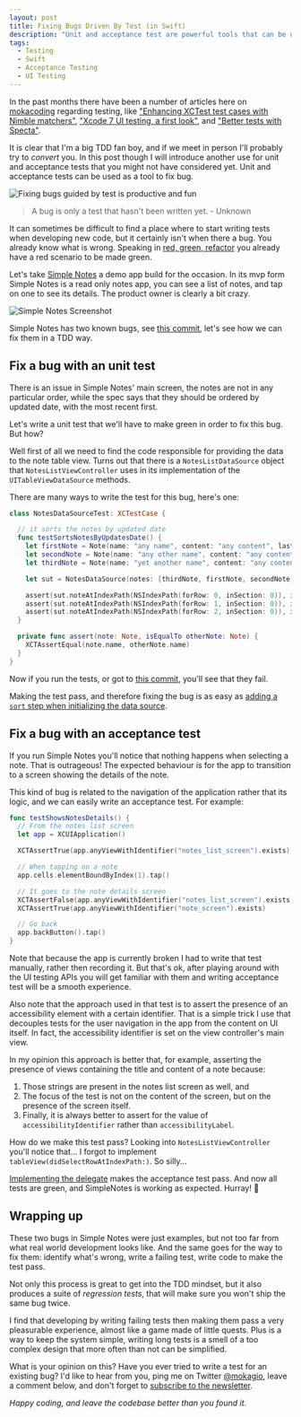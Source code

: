 ```yaml
---
layout: post
title: Fixing Bugs Driven By Test (in Swift)
description: "Unit and acceptance test are powerful tools that can be used to identify and fix bugs. Let's see how using a bugged Swift app as an example."
tags:
  - Testing
  - Swift
  - Acceptance Testing
  - UI Testing
---
```


In the past months there have been a number of articles here on [mokacoding](http://mokacoding.com) regarding testing, like ["Enhancing XCTest test cases with Nimble matchers"](http://www.mokacoding.com/blog/xctest-nimble/), ["Xcode 7 UI testing, a first look"](http://www.mokacoding.com/blog/xcode-7-ui-testing/), and ["Better tests with Specta"](http://www.mokacoding.com/blog/better-tests-with-specta/).

It is clear that I'm a big TDD fan boy, and if we meet in person I'll probably try to _convert_ you. In this post though I will introduce another use for unit and acceptance tests that you might not have considered yet. Unit and acceptance tests can be used as a tool to fix bug.

![Fixing bugs guided by test is productive and fun](https://s3.amazonaws.com/mokacoding/2015-10-29-bug.jpg)

> A bug is only a test that hasn't been written yet. - Unknown

It can sometimes be difficult to find a place where to start writing tests when developing new code, but it certainly isn't when there a bug. You already know what is wrong. Speaking in [red, green, refactor](http://www.jamesshore.com/Blog/Red-Green-Refactor.html) you already have a red scenario to be made green.

Let's take [Simple Notes](https://github.com/mokacoding/SimpleNotes) a demo app build for the occasion. In its mvp form Simple Notes is a read only notes app, you can see a list of notes, and tap on one to see its details. The product owner is clearly a bit crazy.

![Simple Notes Screenshot](https://s3.amazonaws.com/mokacoding/2015-10-29-simple-notes.png)

Simple Notes has two known bugs, see [this commit](https://github.com/mokacoding/SimpleNotes/commit/92b55d744751afc013bf2b0002a74c25e1c5f855), let's see how we can fix them in a TDD way.

## Fix a bug with an unit test

There is an issue in Simple Notes' main screen, the notes are not in any particular order, while the spec says that they should be ordered by updated date, with the most recent first.

Let's write a unit test that we'll have to make green in order to fix this bug. But how?

Well first of all we need to find the code responsible for providing the data to the note table view. Turns out that there is a `NotesListDataSource` object that `NotesListViewController` uses in its implementation of the `UITableViewDataSource` methods.

There are many ways to write the test for this bug, here's one:

```swift
class NotesDataSourceTest: XCTestCase {

  // it sorts the notes by updated date
  func testSortsNotesByUpdatesDate() {
    let firstNote = Note(name: "any name", content: "any content", lastUpdated: NSDate().dateByAddingTimeInterval(60))
    let secondNote = Note(name: "any other name", content: "any content", lastUpdated: NSDate())
    let thirdNote = Note(name: "yet another name", content: "any content", lastUpdated: NSDate().dateByAddingTimeInterval(-60))

    let sut = NotesDataSource(notes: [thirdNote, firstNote, secondNote])

    assert(sut.noteAtIndexPath(NSIndexPath(forRow: 0, inSection: 0)), isEqualTo: firstNote)
    assert(sut.noteAtIndexPath(NSIndexPath(forRow: 1, inSection: 0)), isEqualTo: secondNote)
    assert(sut.noteAtIndexPath(NSIndexPath(forRow: 2, inSection: 0)), isEqualTo: thirdNote)
  }

  private func assert(note: Note, isEqualTo otherNote: Note) {
    XCTAssertEqual(note.name, otherNote.name)
  }
}
```

Now if you run the tests, or got to [this commit](https://github.com/mokacoding/SimpleNotes/commit/a7431b2bd7363a96a54d0609c133c6b8e069b2f7), you'll see that they fail.

Making the test pass, and therefore fixing the bug is as easy as [adding a `sort` step when initializing the data source](https://github.com/mokacoding/SimpleNotes/commit/048fe2db5b6f37f1875dd21ea1c8592a89d33f94).

## Fix a bug with an acceptance test

If you run Simple Notes you'll notice that nothing happens when selecting a note. That is outrageous! The expected behaviour is for the app to transition to a screen showing the details of the note.

This kind of bug is related to the navigation of the application rather that its logic, and we can easily write an acceptance test. For example:

```swift
func testShowsNotesDetails() {
  // From the notes list screen
  let app = XCUIApplication()

  XCTAssertTrue(app.anyViewWithIdentifier("notes_list_screen").exists)

  // When tapping on a note
  app.cells.elementBoundByIndex(1).tap()

  // It goes to the note details screen
  XCTAssertFalse(app.anyViewWithIdentifier("notes_list_screen").exists)
  XCTAssertTrue(app.anyViewWithIdentifier("note_screen").exists)

  // Go back
  app.backButton().tap()
}
```

Note that because the app is currently broken I had to write that test manually, rather then recording it. But that's ok, after playing around with the UI testing APIs you will get familiar with them and writing acceptance test will be a smooth experience.

Also note that the approach used in that test is to assert the presence of an accessibility element with a certain identifier. That is a simple trick I use that decouples tests for the user navigation in the app from the content on UI itself. In fact, the accessibility identifier is set on the view controller's main view.

In my opinion this approach is better that, for example, asserting the presence of views containing the title and content of a note because:

1. Those strings are present in the notes list screen as well, and
2. The focus of the test is not on the content of the screen, but on the presence of the screen itself.
3. Finally, it is always better to assert for the value of `accessibilityIdentifier` rather than `accessibilityLabel`.

How do we make this test pass? Looking into `NotesListViewController` you'll notice that... I forgot to implement `tableView(didSelectRowAtIndexPath:)`. So silly...

[Implementing the delegate]() makes the acceptance test pass. And now all tests are green, and SimpleNotes is working as expected. Hurray! 🎉

## Wrapping up

These two bugs in Simple Notes were just examples, but not too far from what real world development looks like. And the same goes for the way to fix them: identify what's wrong, write a failing test, write code to make the test pass.

Not only this process is great to get into the TDD mindset, but it also produces a suite of _regression tests_, that will make sure you won't ship the same bug twice.

I find that developing by writing failing tests then making them pass a very pleasurable experience, almost like a game made of little quests. Plus is a way to keep the system simple, writing long tests is a smell of a too complex design that more often than not can be simplified.

What is your opinion on this? Have you ever tried to write a test for an existing bug? I'd like to hear from you, ping me on Twitter [@mokagio](https://twitter.com/mokagio), leave a comment below, and don't forget to [subscribe to the newsletter](#subscribe).

_Happy coding, and leave the codebase better than you found it._
